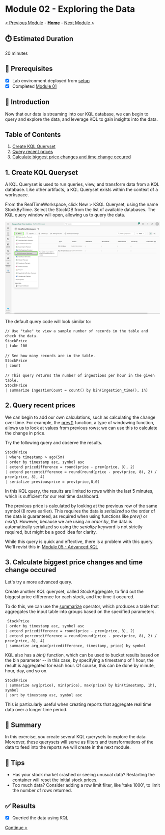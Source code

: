 # Module 02 - Exploring the Data

[< Previous Module](../modules/module01.md) - **[Home](../README.md)** - [Next Module >](./module03.md)

## :stopwatch: Estimated Duration

20 minutes

## :thinking: Prerequisites

- [x] Lab environment deployed from [setup](../modules/module00.md)
- [x] Completed [Module 01](../modules/module01.md)

## :loudspeaker: Introduction

Now that our data is streaming into our KQL database, we can begin to query and explore the data, and leverage KQL to gain insights into the data. 

## Table of Contents

1. [Create KQL Queryset](#1-create-kql-queryset)
2. [Query recent prices](#2-query-recent-prices)
3. [Calculate biggest price changes and time change occured](#3-calculate-biggest-price-changes-and-time-change-occured)

## 1. Create KQL Queryset

A KQL Queryset is used to run queries, view, and transform data from a KQL database. Like other artifacts, a KQL Queryset exists within the context of a workspace.

From the RealTimeWorkspace, click New > KSQL Queryset, using the name StockByTime. Select the StockDB from the list of available databases. The KQL query window will open, allowing us to query the data.

![KQL Queryset](../images/module02/kqlqueryset.png)

The default query code will look similar to:

```text
// Use "take" to view a sample number of records in the table and check the data.
StockPrice
| take 100

// See how many records are in the table.
StockPrice
| count

// This query returns the number of ingestions per hour in the given table.
StockPrice
| summarize IngestionCount = count() by bin(ingestion_time(), 1h)
```

## 2. Query recent prices

We can begin to add our own calculations, such as calculating the change over time. For example, the [prev()](https://learn.microsoft.com/en-us/azure/data-explorer/kusto/query/prevfunction) function, a type of windowing function, allows us to look at values from previous rows; we can use this to calculate the change in price.

Try the following query and observe the results.

```text
StockPrice
| where timestamp > ago(5m)
| order by timestamp asc, symbol asc
| extend pricedifference = round(price - prev(price, 8), 2)
| extend percentdifference = round(round(price - prev(price, 8), 2) / prev(price, 8), 4)
| serialize previousprice = prev(price,8,0)
```

In this KQL query, the results are limited to rows within the last 5 minutes, which is sufficient for our real time dashboard.

The previous price is calculated by looking at the previous row of the same symbol (8 rows earlier). This requires the data is *serialized* so the order of the data is guaranteed, as required when using functions like *prev()* or *next()*. However, because we are using an *order by*, the data is automatically serialized so using the *serialize* keyword is not strictly required, but might be a good idea for clarity.

While this query is quick and effective, there is a problem with this query. We'll revist this in [Module 05 - Advanced KQL](../modules/module05.md)

## 3. Calculate biggest price changes and time change occured

Let's try a more advanced query. 

 Create another KQL queryset, called StockAggregate, to find out the biggest price difference for each stock, and the time it occured. 

 To do this, we can use the [summarize](https://learn.microsoft.com/en-us/azure/data-explorer/kusto/query/summarizeoperator) operator, which produces a table that aggregates the input table into groups based on the specified parameters. 

```text
 StockPrice
| order by timestamp asc, symbol asc
| extend pricedifference = round(price - prev(price, 8), 2)
| extend percentdifference = round(round(price - prev(price, 8), 2) / prev(price, 8), 4)
| summarize arg_max(pricedifference, timestamp, price) by symbol
```

KQL also has a *bin()* function, which can be used to bucket results based on the bin parameter -- in this case, by specifying a timestamp of 1 hour, the result is aggregated for each hour. Of course, this can be done by minute, hour, day, and so on. 

```text
StockPrice
| summarize avg(price), min(price), max(price) by bin(timestamp, 1h), symbol
| sort by timestamp asc, symbol asc
```

This is particularly useful when creating reports that aggregate real time data over a longer time period.

## :tada: Summary

In this exercise, you create several KQL querysets to explore the data. Moreover, these querysets will serve as filters and transformations of the data to feed into the reports we will create in the next module.

## :thinking: Tips

* Has your stock market crashed or seeing unusual data? Restarting the container will reset the initial stock prices.
* Too much data? Consider adding a row limit filter, like 'take 1000', to limit the number of rows returned.

## :white_check_mark: Results

- [x] Queried the data using KQL

[Continue >](./module03.md)
